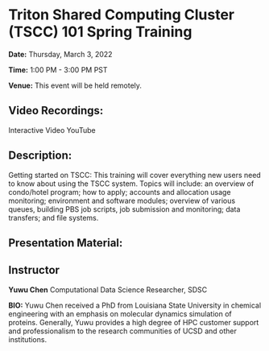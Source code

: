 # Triton Shared Computing Cluster (TSCC) 101 Spring Training

**Date:** Thursday, March 3, 2022

**Time:** 1:00 PM - 3:00 PM PST

**Venue:** This event will be held remotely.

## Video Recordings:
Interactive Video 
YouTube

## Description:
Getting started on TSCC: This training will cover everything new users need to know about using the TSCC system. Topics will include: an overview of condo/hotel program; how to apply; accounts and allocation usage monitoring; environment and software modules; overview of various queues, building PBS job scripts, job submission and monitoring; data transfers; and file systems.

## Presentation Material:


## Instructor

**Yuwu Chen**
Computational Data Science Researcher, SDSC

**BIO:**
Yuwu Chen received a PhD from Louisiana State University in chemical engineering with an emphasis on molecular dynamics simulation of proteins. Generally, Yuwu provides a high degree of HPC customer support and professionalism to the research communities of UCSD and other institutions.
